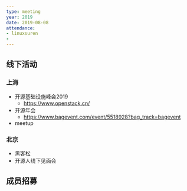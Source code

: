 ```yaml
---
type: meeting
year: 2019
date: 2019-08-08
attendance:
- linuxsuren
- 
---
```


## 线下活动

### 上海

* 开源基础设施峰会2019
    * https://www.openstack.cn/
* 开源年会
    * https://www.bagevent.com/event/5518928?bag_track=bagevent
* meetup

### 北京

* 黑客松
* 开源人线下见面会

## 成员招募

